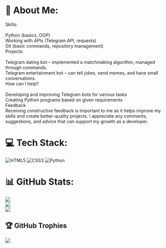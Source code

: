 # 💫 About Me:
Skills:<br><br>Python (basics, OOP)<br>Working with APIs (Telegram API, requests)<br>Git (basic commands, repository management)<br>Projects:<br><br>Telegram dating bot – implemented a matchmaking algorithm, managed through commands.<br>Telegram entertainment bot – can tell jokes, send memes, and have small conversations.<br>How can I help?<br><br>Developing and improving Telegram bots for various tasks<br>Creating Python programs based on given requirements<br>Feedback<br>Receiving constructive feedback is important to me as it helps improve my skills and create better-quality projects. I appreciate any comments, suggestions, and advice that can support my growth as a developer.


# 💻 Tech Stack:
![HTML5](https://img.shields.io/badge/html5-%23E34F26.svg?style=for-the-badge&logo=html5&logoColor=white) ![CSS3](https://img.shields.io/badge/css3-%231572B6.svg?style=for-the-badge&logo=css3&logoColor=white) ![Python](https://img.shields.io/badge/python-3670A0?style=for-the-badge&logo=python&logoColor=ffdd54)
# 📊 GitHub Stats:
![](https://github-readme-stats.vercel.app/api?username=AndreyLunatov&theme=dark&hide_border=false&include_all_commits=false&count_private=false)<br/>
![](https://github-readme-streak-stats.herokuapp.com/?user=AndreyLunatov&theme=dark&hide_border=false)<br/>
![](https://github-readme-stats.vercel.app/api/top-langs/?username=AndreyLunatov&theme=dark&hide_border=false&include_all_commits=false&count_private=false&layout=compact)

## 🏆 GitHub Trophies
![](https://github-profile-trophy.vercel.app/?username=AndreyLunatov&theme=radical&no-frame=false&no-bg=true&margin-w=4)

<!-- Proudly created with GPRM ( https://gprm.itsvg.in ) -->
